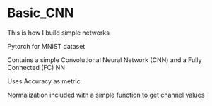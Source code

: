 # Basic_CNN
This is how I build simple networks

Pytorch for MNIST dataset

Contains a simple Convolutional Neural Network (CNN) and a Fully Connected (FC) NN

Uses Accuracy as metric

Normalization included with a simple function to get channel values